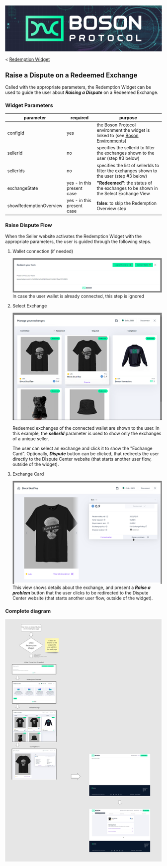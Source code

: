 [![banner](../assets/banner.png)](https://bosonprotocol.io)

< [Redemption Widget](../redemption-widget.md)

## Raise a Dispute on a Redeemed Exchange

Called with the appropriate parameters, the Redemption Widget can be used to guide the user about ***Raising a Dispute*** on a Redeemed Exchange.

### Widget Parameters

| parameter | required | purpose |
| ------ | -------- | ------- |
| configId | yes | the Boson Protocol environment the widget is linked to (see [Boson Environments](../boson-environments.md)) |
| sellerId | no | specifies the sellerId to filter the exchanges shown to the user (step #3 below)
| sellerIds | no | specifies the list of sellerIds to filter the exchanges shown to the user (step #3 below)
| exchangeState | yes - in this present case | **"Redeemed"**: the status of the exchanges to be shown in the Select Exchange View
| showRedemptionOverview | yes - in this present case | **false**: to skip the Redemption Overview step

###  Raise Dispute Flow

When the Seller website activates the Redemption Widget with the appropriate parameters, the user is guided through the following steps.

1. Wallet connection (if needed)
   
   ![Wallet connection](./../assets/redemption-widget/1-wallet-connection.png)
   In case the user wallet is already connected, this step is ignored

2. Select Exchange
   
   ![Select Exchange](./../assets/redemption-widget/3-select-exchange-redeemed.png)
   
   Redeemed exchanges of the connected wallet are shown to the user. In this example, the ***sellerId*** parameter is used to show only the exchanges of a unique seller.
   
   The user can select an exchange and click it to show the "Exchange Card". Optionally, ***Dispute*** button can be  clicked, that redirects the user directly to the Dispute Center website (that starts another user flow, outside of the widget).

4. Exchange Card
   
   ![Exchange Card](./../assets/redemption-widget/4-exchange-card-redeemed.png)
   This view shows details about the exchange, and present a ***Raise a problem*** button that the user clicks to be redirected to the Dispute Center website (that starts another user flow, outside of the widget).

### Complete diagram

![Redemption Widget - Raise a Dispute](../assets/redemption-widget/Redemption%20Widget%20-%20Raise%20a%20Dispute.jpg)
